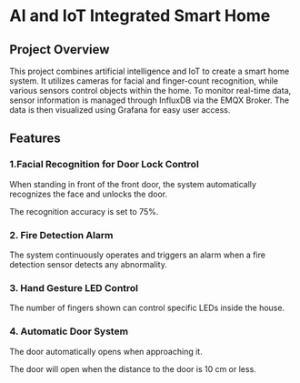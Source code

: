 # AI and IoT Integrated Smart Home

## Project Overview
This project combines artificial intelligence and IoT to create a smart home system. It utilizes cameras for facial and finger-count recognition, while various sensors control objects within the home. To monitor real-time data, sensor information is managed through InfluxDB via the EMQX Broker. The data is then visualized using Grafana for easy user access.

## Features
### 1.Facial Recognition for Door Lock Control
When standing in front of the front door, the system automatically recognizes the face and unlocks the door. 

The recognition accuracy is set to 75%.


### 2. Fire Detection Alarm
The system continuously operates and triggers an alarm when a fire detection sensor detects any abnormality.

### 3. Hand Gesture LED Control
The number of fingers shown can control specific LEDs inside the house.

### 4. Automatic Door System
The door automatically opens when approaching it. 

The door will open when the distance to the door is 10 cm or less.
